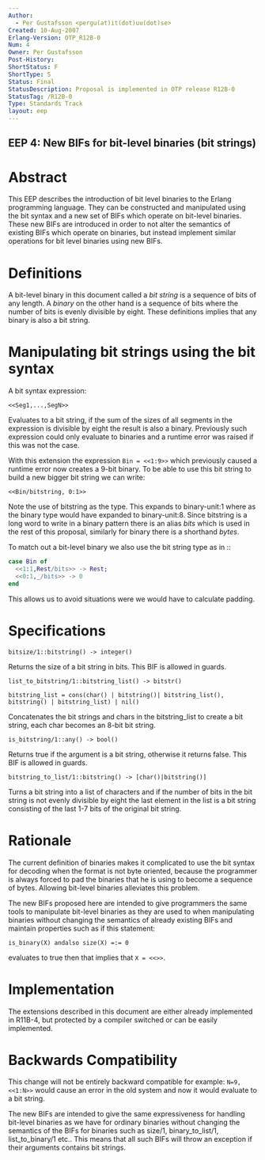 ```yaml
---
Author:
  - Per Gustafsson <pergu(at)it(dot)uu(dot)se>
Created: 10-Aug-2007
Erlang-Version: OTP_R12B-0
Num: 4
Owner: Per Gustafsson
Post-History: 
ShortStatus: F
ShortType: S
Status: Final
StatusDescription: Proposal is implemented in OTP release R12B-0
StatusTag: /R12B-0
Type: Standards Track
layout: eep
---
```

EEP 4: New BIFs for bit-level binaries (bit strings)
----

Abstract
========

This EEP describes the introduction of bit level binaries to the
Erlang programming language. They can be constructed and manipulated
using the bit syntax and  a new set of BIFs which operate on bit-level
binaries. These new BIFs are introduced in order to not alter the semantics of
existing BIFs which operate on binaries, but instead implement similar
operations for bit level binaries using new BIFs.

Definitions
===========

A bit-level binary in this document called a *bit string* is a sequence of
bits of any length. A *binary* on the other hand is a sequence of bits
where the number of bits is evenly divisible by eight. These
definitions implies that any binary is also a bit string.

Manipulating bit strings using the bit syntax
=============================================

A bit syntax expression:

``<<Seg1,...,SegN>>``

Evaluates to a bit string, if the sum of the sizes of all segments in the
expression is divisible by eight the result is also a
binary. Previously such expression could only evaluate to binaries and
a runtime error was raised if this was not the case.

With this extension the expression ``Bin = <<1:9>>`` which previously caused a
runtime error now creates a 9-bit binary. To be able to use this
bit string to build a new bigger bit string we can write:

``<<Bin/bitstring, 0:1>>``

Note the use of bitstring as the type. This expands to binary-unit:1 where as
the binary type would have expanded to binary-unit:8. Since bitstring is a long
word to write in a binary pattern there is an alias *bits* which is used in the
rest of this proposal, similarly for binary there is a shorthand *bytes*.

To match out a bit-level binary we also use the bit string type as in ::

```erlang
case Bin of
  <<1:1,Rest/bits>> -> Rest;
  <<0:1,_/bits>> -> 0
end
```

This allows us to avoid situations were we would have to calculate
padding.

Specifications
==============

``bitsize/1::bitstring() -> integer()``

Returns the size of a bit string in bits. This BIF is allowed in guards.

``list_to_bitstring/1::bitstring_list() -> bitstr()``

``bitstring_list = cons(char() | bitstring()| bitstring_list(), bitstring() | bitstring_list) | nil()``

Concatenates the bit strings and chars in the bitstring_list to create a bit
string, each char becomes an 8-bit bit string.

``is_bitstring/1::any() -> bool()``

Returns true if the argument is a bit string, otherwise it returns
false. This BIF is allowed in guards.

``bitstring_to_list/1::bitstring() -> [char()|bitstring()]``

Turns a bit string into a list of characters and if the number of bits
in the bit string is not evenly divisible by eight the last element in
the list is a bit string consisting of the last 1-7 bits of the original
bit string.

Rationale
=========

The current definition of binaries makes it complicated to use the bit
syntax for decoding when the format is not byte oriented, because the
programmer is always forced to pad the binaries that he is using to
become a sequence of bytes. Allowing bit-level binaries alleviates
this problem.

The new BIFs proposed here are intended to give programmers the same
tools to manipulate bit-level binaries as they are used to when
manipulating binaries without changing the semantics of already
existing BIFs and maintain properties such as if this statement:

``is_binary(X) andalso size(X) =:= 0``

evaluates to true then that implies that ``X = <<>>``.

Implementation
==============

The extensions described in this document are either already
implemented in R11B-4, but protected by a compiler switched or can be
easily implemented.

Backwards Compatibility
=======================

This change will not be entirely backward compatible for example:
``N=9, <<1:N>>`` would cause an error in the old system and now it would
evaluate to a bit string.

The new BIFs are intended to give the same expressiveness for handling
bit-level binaries as we have for ordinary binaries without changing
the semantics of the BIFs for binaries such as size/1,
binary_to_list/1, list_to_binary/1 etc.. This means that all such BIFs
will throw an exception if their arguments contains bit strings.

[EmacsVar]: <> "Local Variables:"
[EmacsVar]: <> "mode: indented-text"
[EmacsVar]: <> "indent-tabs-mode: nil"
[EmacsVar]: <> "sentence-end-double-space: t"
[EmacsVar]: <> "fill-column: 70"
[EmacsVar]: <> "coding: utf-8"
[EmacsVar]: <> "End:"